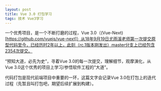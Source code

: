 ```yaml
---
layout: post
title: Vue 3.0 打包学习
tags: 技术 Vue3学习
---
```


一个优秀项目，是一个不断打磨的过程，Vue 3.0（(Vue-Next)[https://github.com/vuejs/vue-next]）从18年9月19日尤雨溪老师第一次提交原型代码至今，已经历时2年以上，此刻（rc.1版本刚发出）master分支上已经包含2354次提交。

“预知大道，必先为史”，寻着Vue 3.0的每一次提交，理解细节，观摩演化，从Vue 3.0这个优秀的项目上学习/参悟软件工程的“大道”。

代码打包是现代前端项目中重要的一环，这篇文字会记录Vue 3.0在打包上的迭代过程（先暂且叫打包吧，期望后续扩展到构建）。
